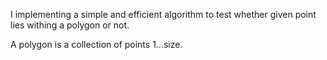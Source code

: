 I implementing a simple and efficient algorithm to test whether given pointlies withing a polygon or not.A polygon is a collection of points 1...size.